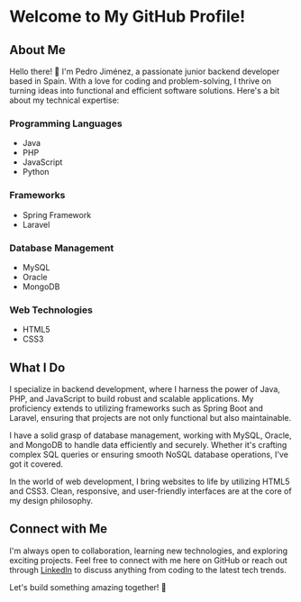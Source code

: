 # Welcome to My GitHub Profile!

## About Me

Hello there! 👋 I'm Pedro Jiménez, a passionate junior backend developer based in Spain. With a love for coding and problem-solving, I thrive on turning ideas into functional and efficient software solutions. Here's a bit about my technical expertise:

### Programming Languages
- Java
- PHP
- JavaScript
- Python

### Frameworks
- Spring Framework
- Laravel

### Database Management
- MySQL
- Oracle
- MongoDB

### Web Technologies
- HTML5
- CSS3

## What I Do

I specialize in backend development, where I harness the power of Java, PHP, and JavaScript to build robust and scalable applications. My proficiency extends to utilizing frameworks such as Spring Boot and Laravel, ensuring that projects are not only functional but also maintainable.

I have a solid grasp of database management, working with MySQL, Oracle, and MongoDB to handle data efficiently and securely. Whether it's crafting complex SQL queries or ensuring smooth NoSQL database operations, I've got it covered.

In the world of web development, I bring websites to life by utilizing HTML5 and CSS3. Clean, responsive, and user-friendly interfaces are at the core of my design philosophy.

## Connect with Me

I'm always open to collaboration, learning new technologies, and exploring exciting projects. Feel free to connect with me here on GitHub or reach out through [LinkedIn](https://www.linkedin.com/in/pedro-jim%C3%A9nez-zamorano-5b3825273/) to discuss anything from coding to the latest tech trends.

Let's build something amazing together! 🚀

